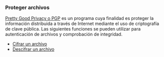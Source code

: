 ### Proteger archivos

[Pretty Good Privacy o PGP](https://en.wikipedia.org/wiki/Pretty_Good_Privacy) es un programa cuya finalidad es proteger la información distribuida a través de Internet mediante el uso de criptografía de clave pública. Las siguientes funciones se pueden utilizar para autenticación de archivos y comprobación de integridad.

* [Cifrar un archivo](Protect-File.md)
* [Descifrar un archivo](Unprotect-File.md)
